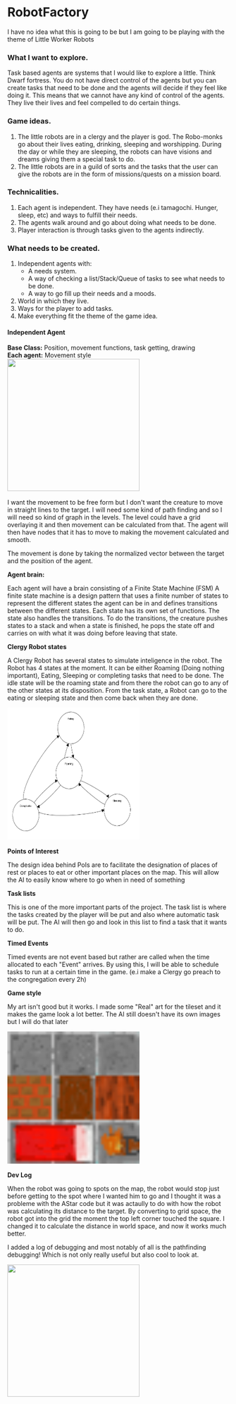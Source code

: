 # RobotFactory
I have no idea what this is going to be but I am going to be playing with the theme of Little Worker Robots

### What I want to explore.
Task based agents are systems that I would like to explore a little.
Think Dwarf fortress. You do not have direct control of the agents
but you can create tasks that need to be done and the agents will
decide if they feel like doing it. This means that we cannot have
any kind of control of the agents. They live their lives and feel
compelled to do certain things.

### Game ideas.
1. The little robots are in a clergy and the player is god.
The Robo-monks go about their lives eating, drinking, sleeping and
worshipping. During the day or while they are sleeping, the robots
can have visions and dreams giving them a special task to do.
2. The little robots are in a guild of sorts and the tasks
that the user can give the robots are in the form of missions/quests
on a mission board.

### Technicalities.
1. Each agent is independent. They have needs (e.i tamagochi.
Hunger, sleep, etc) and ways to fulfill their needs.
2. The agents walk around and go about doing what needs to be done.
3. Player interaction is through tasks given to the agents indirectly.

### What needs to be created.
1. Independent agents with:
    * A needs system.
    * A way of checking a list/Stack/Queue of tasks
    to see what needs to be done.
    * A way to go fill up their needs and a moods.
2. World in which they live.
3. Ways for the player to add tasks.
4. Make everything fit the theme of the game idea.

#### Independent Agent
**Base Class:** Position, movement functions, task getting, drawing
<br>
**Each agent:** Movement style <br>
<img src="https://github.com/FearlessClock/RobotFactory/raw/master/docs/Movement%20and%20brain.gif" alt="" width="300" height="300"><br>
<p>I want the movement to be free form but I don't want the creature to
move in straight lines to the target. I will need some kind of path finding
and so I will need so kind of graph in the levels. The level could have
a grid overlaying it and then movement can be calculated from that. The
agent will then have nodes that it has to move to making the movement
calculated and smooth.</p>
<p>The movement is done by taking the normalized vector between the target
and the position of the agent.</p>

**Agent brain:** <p>Each agent will have a brain consisting of a Finite
State Machine (FSM) A finite state machine is a design pattern that uses
a finite number of states to represent the different states the agent can
be in and defines transitions between the different states. Each state
has its own set of functions. The state also handles the transitions.
To do the transitions, the creature pushes states to a stack and when
a state is finished, he pops the state off and carries on with what it
was doing before leaving that state.</p>

**Clergy Robot states**
<p>A Clergy Robot has several states to simulate inteligence in the robot.
The Robot has 4 states at the moment. It can be either Roaming (Doing nothing
important), Eating, Sleeping or completing tasks that need to be done.
The idle state will be the roaming state and from there the robot can go
to any of the other states at its disposition. From the task state,
a Robot can go to the eating or sleeping state and then come back when
they are done.</p>
<img src="https://github.com/FearlessClock/RobotFactory/raw/master/docs/State%20Machine.png" alt="" width="300" height="300"><br>


**Points of Interest**
<p>The design idea behind PoIs are to facilitate the designation of places
of rest or places to eat or other important places on the map.
This will allow the AI to easily know where to go when in need of something</p>

**Task lists**
<p>This is one of the more important parts of the project. The task list
is where the tasks created by the player will be put and also where
automatic task will be put. The AI will then go and look in this list to
find a task that it wants to do. </p>

**Timed Events**
<p>Timed events are not event based but rather are called when the time
allocated to each "Event" arrives. By using this, I will be able to
schedule tasks to run at a certain time in the game. (e.i make a Clergy
 go preach to the congregation every 2h)</p>

**Game style**
<p>My art isn't good but it works. I made some "Real" art for the tileset
and it makes the game look a lot better. The AI still doesn't have its
own images but I will do that later</p>
<img src="https://github.com/FearlessClock/RobotFactory/raw/master/images/TileSheet.png" alt="" width="300" height="300"><br>


**Dev Log**
<p>When the robot was going to spots on the map, the robot would stop
just before getting to the spot where I wanted him to go and I thought
it was a probleme with the AStar code but it was actaully to do with
how the robot was calculating its distance to the target. By converting
to grid space, the robot got into the grid the moment the top left corner
touched the square. I changed it to calculate the distance in world space,
and now it works much better.</p>
<p>I added a log of debugging and most notably of all is the pathfinding
debugging! Which is not only really useful but also cool to look at. </p>
<img src="https://github.com/FearlessClock/RobotFactory/raw/master/docs/Debugging,%20states%20and%20new%20tiles.png" alt="" width="300" height="300"><br>

<p></p>
